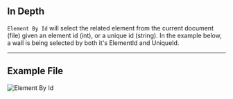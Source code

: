 ## In Depth
`Element By Id` will select the related element from the current document (file) given an element id (int), or a unique id (string). In the example below, a wall is being selected by both it's ElementId and UniqueId.
___
## Example File

![Element By Id](./DSRevitNodesUI.ElementById_img.jpg)
